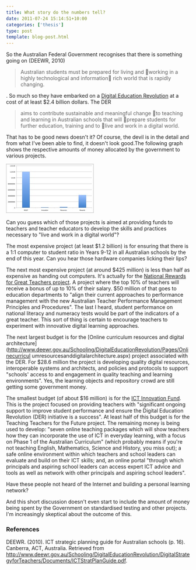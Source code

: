 ```yaml
---
title: What story do the numbers tell?
date: 2011-07-24 15:14:51+10:00
categories: ['thesis']
type: post
template: blog-post.html
---
```

So the Australian Federal Government recognises that there is something going on (DEEWR, 2010)

> Australian students must be prepared for living and working in a highly technological and information rich world that is rapidly changing.

. So much so they have embarked on a [Digital Education Revolution](http://www.digitaleducationrevolution.gov.au) at a cost of at least $2.4 billion dollars. The DER

> aims to contribute sustainable and meaningful change to teaching and learning in Australian schools that will prepare students for further education, training and to live and work in a digital world.

That has to be good news doesn't it? Of course, the devil is in the detail and from what I've been able to find, it doesn't look good.The following graph shows the respective amounts of money allocated by the government to various projects.

[![Budgets of four government projects](images/5968662887_fff18af9ac_m.jpg)](http://www.flickr.com/photos/david_jones/5968662887/ "Budgets of four government projects by David T Jones, on Flickr")

Can you guess which of those projects is aimed at providing funds to teachers and teacher educators to develop the skills and practices necessary to "live and work in a digital world"?

The most expensive project (at least $1.2 billion) is for ensuring that there is a 1:1 computer to student ratio in Years 9-12 in all Australian schools by the end of this year. Can you hear those hardware companies licking their lips?

The next most expensive project (at around $425 million) is less than half as expensive as handing out computers. It's actually for the [National Rewards for Great Teachers project](http://www.deewr.gov.au/Schooling/Pages/RewardPaymentsforGreatTeachers.aspx). A project where the top 10% of teachers will receive a bonus of up to 10% of their salary. $50 million of that goes to education departments to "align their current approaches to performance management with the new Australian Teacher Performance Management Principles and Procedures". The last I heard, student performance on national literacy and numeracy tests would be part of the indicators of a great teacher. This sort of thing is certain to encourage teachers to experiment with innovative digital learning approaches.

The next largest budget is for the [Online curriculum resources and digital architecture](http://www.deewr.gov.au/Schooling/DigitalEducationRevolution/Pages/Onlinecurricul
umresourcesanddigitalarchitecture.aspx) project associated with the DER. For $28.6 million the project is developing quality digital resources, interoperable systems and architects, and policies and protocols to support "schools' access to and engagement in quality teaching and learning environments". Yes, the learning objects and repository crowd are still getting some government money.

The smallest budget (of about $16 million) is for the [ICT Innovation Fund](http://www.deewr.gov.au/Schooling/DigitalEducationRevolution/DigitalStrategyforTeachers/Pages/ICTInnovationFund.aspx). This is the project focused on providing teachers with "significant ongoing support to improve student performance and ensure the Digital Education Revolution (DER) initiative is a success". At least half of this budget is for the Teaching Teachers for the Future project. The remaining money is being used to develop: "seven online teaching packages which will show teachers how they can incorporate the use of ICT in everyday learning, with a focus on Phase 1 of the Australian Curriculum" (which probably means if you're not teaching English, Mathematics, Science and History, you miss out); a safe online environment within which teachers and school leaders can evaluate and build on their ICT skills; and, an online portal "through which principals and aspiring school leaders can access expert ICT advice and tools as well as network with other principals and aspiring school leaders".

Have these people not heard of the Internet and building a personal learning network?

And this short discussion doesn't even start to include the amount of money being spent by the Government on standardised testing and other projects. I'm increasingly skeptical about the outcome of this.

### References

DEEWR. (2010). ICT strategic planning guide for Australian schools (p. 16). Canberra, ACT, Australia. Retrieved from http://www.deewr.gov.au/Schooling/DigitalEducationRevolution/DigitalStrategyforTeachers/Documents/ICTStratPlanGuide.pdf.